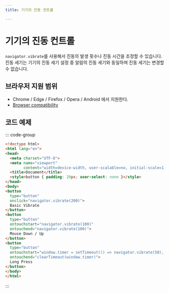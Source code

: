 ```yaml
---
title: 기기의 진동 컨트롤

---
```

# 기기의 진동 컨트롤
`navigator.vibrate`를 사용해서 진동의 발생 횟수나 진동 시간을 조정할 수 있습니다. 진동 세기는 기기의 진동 세기 설정 중 알람의 진동 세기와 동일하며 진동 세기는 변경할 수 없습니다.

## 브라우저 지원 범위
- Chrome / Edge / Firefox / Opera / Android 에서 지원한다. 
- [Browser compatibility](https://developer.mozilla.org/en-US/docs/Web/API/Navigator/vibrate#browser_compatibility)

## 코드 예제
::: code-group 

```html [데모.html]
<!doctype html>
<html lang="en">
<head>
  <meta charset="UTF-8">
  <meta name="viewport"
        content="width=device-width, user-scalable=no, initial-scale=1.0, maximum-scale=1.0, minimum-scale=1.0">
  <title>Document</title>
  <style>button { padding: 20px; user-select: none }</style>
</head>
<body>
<button
  type="button"
  onclick="navigator.vibrate(200)">
  Basic Vibrate
</button>
<button
  type="button"
  ontouchstart="navigator.vibrate(100)"
  ontouchend="navigator.vibrate(100)">
  Mouse Down / Up
</button>
<button
  type="button"
  ontouchstart="window.timer = setTimeout(() => navigator.vibrate(50), 500)"
  ontouchend="clearTimeout(window.timer)">
  Long Press
</button>
</body>
</html>
```

:::